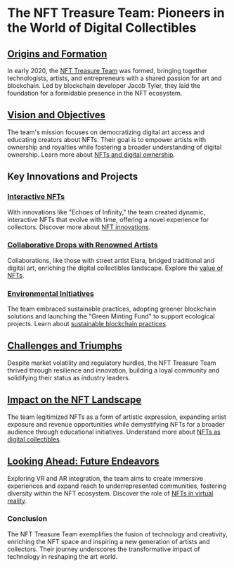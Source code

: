 # The NFT Treasure Team: Pioneers in the World of Digital Collectibles

## [Origins and Formation](#origins-and-formation)

In early 2020, the [NFT Treasure Team](https://www.license-token.com/wiki/what-is-nft-treasure) was formed, bringing together technologists, artists, and entrepreneurs with a shared passion for art and blockchain. Led by blockchain developer Jacob Tyler, they laid the foundation for a formidable presence in the NFT ecosystem.

## [Vision and Objectives](#vision-and-objectives)

The team's mission focuses on democratizing digital art access and educating creators about NFTs. Their goal is to empower artists with ownership and royalties while fostering a broader understanding of digital ownership. Learn more about [NFTs and digital ownership](https://www.license-token.com/wiki/nf-ts-and-digital-ownership).

## Key Innovations and Projects

### [Interactive NFTs](#interactive-nfts)

With innovations like "Echoes of Infinity," the team created dynamic, interactive NFTs that evolve with time, offering a novel experience for collectors. Discover more about [NFT innovations](https://www.license-token.com/wiki/nft-innovations).

### [Collaborative Drops with Renowned Artists](#collaborative-drops-with-renowned-artists)

Collaborations, like those with street artist Elara, bridged traditional and digital art, enriching the digital collectibles landscape. Explore the [value of NFTs](https://www.license-token.com/wiki/why-are-nf-ts-valuable).

### [Environmental Initiatives](#environmental-initiatives)

The team embraced sustainable practices, adopting greener blockchain solutions and launching the "Green Minting Fund" to support ecological projects. Learn about [sustainable blockchain practices](https://www.license-token.com/wiki/sustainable-blockchain-practices).

## [Challenges and Triumphs](#challenges-and-triumphs)

Despite market volatility and regulatory hurdles, the NFT Treasure Team thrived through resilience and innovation, building a loyal community and solidifying their status as industry leaders.

## [Impact on the NFT Landscape](#impact-on-the-nft-landscape)

The team legitimized NFTs as a form of artistic expression, expanding artist exposure and revenue opportunities while demystifying NFTs for a broader audience through educational initiatives. Understand more about [NFTs as digital collectibles](https://www.license-token.com/wiki/nft-as-digital-collectibles).

## [Looking Ahead: Future Endeavors](#looking-ahead-future-endeavors)

Exploring VR and AR integration, the team aims to create immersive experiences and expand reach to underrepresented communities, fostering diversity within the NFT ecosystem. Discover the role of [NFTs in virtual reality](https://www.license-token.com/wiki/nf-ts-in-virtual-reality).

### Conclusion

The NFT Treasure Team exemplifies the fusion of technology and creativity, enriching the NFT space and inspiring a new generation of artists and collectors. Their journey underscores the transformative impact of technology in reshaping the art world.